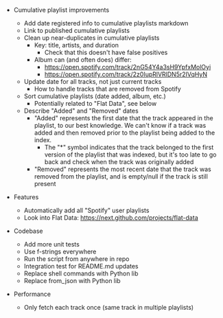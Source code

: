 - Cumulative playlist improvements
    - Add date registered info to cumulative playlists markdown
    - Link to published cumulative playlists
    - Clean up near-duplicates in cumulative playlists
        - Key: title, artists, and duration
            - Check that this doesn't have false positives
        - Album can (and often does) differ:
            - https://open.spotify.com/track/2nG54Y4a3sH9YpfxMolOyi
            - https://open.spotify.com/track/2z0IupRlVRlDN5r2IVqHyN
    - Update date for all tracks, not just current tracks
        - How to handle tracks that are removed from Spotify
    - Sort cumulative playlists (date added, album, etc.)
        - Potentially related to "Flat Data", see below
    - Describe "Added" and "Removed" dates
        - "Added" represents the first date that the track appeared in the
          playlist, to our best knowledge. We can't know if a track was added
          and then removed prior to the playlist being added to the index.
            - The "*" symbol indicates that the track belonged to the first
              version of the playlist that was indexed, but it's too late to go
              back and check when the track was originally added
        - "Removed" represents the most recent date that the track was removed
          from the playlist, and is empty/null if the track is still present

- Features
    - Automatically add all "Spotify" user playlists
    - Look into Flat Data: https://next.github.com/projects/flat-data

- Codebase
    - Add more unit tests
    - Use f-strings everywhere
    - Run the script from anywhere in repo
    - Integration test for README.md updates
    - Replace shell commands with Python lib
    - Replace from_json with Python lib

- Performance
    - Only fetch each track once (same track in multiple playlists)

